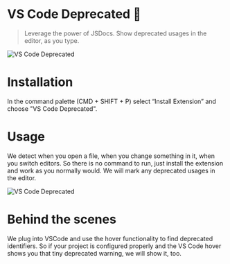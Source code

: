 # VS Code Deprecated 🚨

> Leverage the power of JSDocs. Show deprecated usages in the editor, as you type.

<img src="https://github.com/balajmarius/vscode-deprecated/blob/master/images/tutorial.gif?raw=true" alt="VS Code Deprecated" />

# Installation

In the command palette (CMD + SHIFT + P) select “Install Extension” and choose "VS Code Deprecated".

# Usage

We detect when you open a file, when you change something in it, when you switch editors. So there is no command to run, just install the extension and work as you normally would. We will mark any deprecated usages in the editor.

<img src="https://github.com/balajmarius/vscode-deprecated/blob/master/images/banner.png?raw=true" alt="VS Code Deprecated" />

# Behind the scenes

We plug into VSCode and use the hover functionality to find deprecated identifiers. So if your project is configured properly and the VS Code hover shows you that tiny deprecated warning, we will show it, too.
